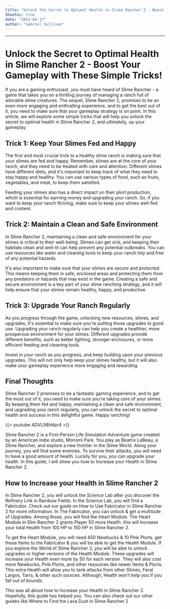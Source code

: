 ```yaml
---
title: "Unlock the Secret to Optimal Health in Slime Rancher 2 - Boost Your Gameplay with These Simple Tricks!"
ShowToc: true 
date: "2023-04-17"
author: "Gabriel Sullivan"
---
```

*****
# Unlock the Secret to Optimal Health in Slime Rancher 2 - Boost Your Gameplay with These Simple Tricks!

If you are a gaming enthusiast, you must have heard of Slime Rancher - a game that takes you on a thrilling journey of managing a ranch full of adorable slime creatures. The sequel, Slime Rancher 2, promises to be an even more engaging and enthralling experience, and to get the best out of it, you need to make sure that your gameplay strategy is on point. In this article, we will explore some simple tricks that will help you unlock the secret to optimal health in Slime Rancher 2, and ultimately, up your gameplay.

## Trick 1: Keep Your Slimes Fed and Happy

The first and most crucial trick to a healthy slime ranch is making sure that your slimes are fed and happy. Remember, slimes are at the core of your ranch, and they need to be treated with care and attention. Different slimes have different diets, and it's important to keep track of what they need to stay happy and healthy. You can use various types of food, such as fruits, vegetables, and meat, to keep them satisfied.

Feeding your slimes also has a direct impact on their plort production, which is essential for earning money and upgrading your ranch. So, if you want to keep your ranch thriving, make sure to keep your slimes well-fed and content.

## Trick 2: Maintain a Clean and Safe Environment

In Slime Rancher 2, maintaining a clean and safe environment for your slimes is critical to their well-being. Slimes can get sick, and keeping their habitats clean and well-lit can help prevent any potential outbreaks. You can use resources like water and cleaning tools to keep your ranch tidy and free of any potential hazards.

It's also important to make sure that your slimes are secure and protected. This means keeping them in safe, enclosed areas and protecting them from any predators or hazards that may exist in the game. Creating a safe and secure environment is a key part of your slime ranching strategy, and it will help ensure that your slimes remain healthy, happy, and productive.

## Trick 3: Upgrade Your Ranch Regularly

As you progress through the game, unlocking new resources, slimes, and upgrades, it's essential to make sure you're putting those upgrades to good use. Upgrading your ranch regularly can help you create a healthier, more prosperous environment for your slimes. Different upgrades provide different benefits, such as better lighting, stronger enclosures, or more efficient feeding and cleaning tools.

Invest in your ranch as you progress, and keep building upon your previous upgrades. This will not only help keep your slimes healthy, but it will also make your gameplay experience more engaging and rewarding.

## Final Thoughts

Slime Rancher 2 promises to be a fantastic gaming experience, and to get the most out of it, you need to make sure you're taking care of your slimes. By keeping them fed and happy, maintaining a clean and safe environment, and upgrading your ranch regularly, you can unlock the secret to optimal health and success in this delightful game. Happy ranching!

{{< youtube ADVL98Hdzr4 >}} 



Slime Rancher 2 is a First-Person Life Simulation Adventure game created by an American indie studio, Monomi Park. You play as Beatrix LeBeau, a Slime Rancher, and explore a new frontier in the Slime World. Along your journey, you will find some enemies. To survive their attacks, you will need to have a good amount of health. Luckily for you, you can upgrade your health. In this guide, I will show you how to Increase your Health in Slime Rancher 2.
 
## How to Increase your Health in Slime Rancher 2
 

 
In Slime Rancher 2, you will unlock the Science Lab after you discover the Refinery Link in Rainbow Fields. In the Science Lab, you will find a Fabricator. Check out our guide on How to Use Fabricator in Slime Rancher 2 for more information. In The Fabricator, you can unlock & get a multitude of Upgrades. Among those, you will find the Heart Module. The Heart Module in Slim Rancher 2 grants Player 50 more Health. this will Increase your total Health from 100 HP to 150 HP in Slime Rancher 2.
 
To get the Heart Module, you will need 450 Newbucks & 10 Pink Plorts. get these Items to the Fabricator & you will be able to get the Health Module. If you explore the World of Slime Rancher 2, you will be able to unlock upgrades or higher versions of the Health Module. These upgrades will increase your Health even more by 50 for each version. They will also cost more Newbucks, Pink Plorts, and other resources like newer Items & Plorts. This extra Health will allow you to tank attacks from other Slimes, Feral Largos, Tarrs, & other such sources. Although, Health won’t help you if you fall out of bounds.
 
This was all about how to Increase your Health in Slime Rancher 2. Hopefully, this guide has helped you. You can also check out our other guides like Where to Find the Lava Dust in Slime Rancher 2





